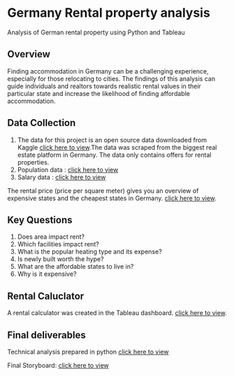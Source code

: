 # Germany Rental property analysis 
Analysis of German rental property using Python and Tableau

## Overview
Finding accommodation in Germany can be a challenging experience, especially for those relocating to cities. The findings of this analysis can guide individuals and realtors towards realistic rental values in their particular state and increase the likelihood of finding affordable accommodation.

## Data Collection
1. The data for this project is an open source data downloaded from Kaggle [click here to view](https://www.kaggle.com/datasets/corrieaar/apartment-rental-offers-in-germany).The data was scraped from the biggest real estate platform in Germany. The data only contains offers for rental properties.
2. Population data : [click here to view](https://citypopulation.de/en/germany/cities/)
3. Salary data : [click here to view](https://www.iamexpat.de/career/working-in-germany/salary-payslip-german-minimum-wage)


The rental price (price per square meter) gives you an overview of expensive states and the cheapest states in Germany. [click here to view](https://public.tableau.com/app/profile/ponni.laxmi.rajakumar/viz/GermanyRentalPropertyAnalysis/Story1?publish=yes).

## Key Questions
1. Does area impact rent?
2. Which facilities impact rent?
3. What is the popular heating type and its expense?
4. Is newly built worth the hype?
5. What are the affordable states to live in?
6. Why is it expensive?

## Rental Caluclator
A rental calculator was created in the Tableau dashboard. [click here to view](https://public.tableau.com/app/profile/ponni.laxmi.rajakumar/viz/GermanyRentalPropertyAnalysis/Story1?publish=yes).

## Final deliverables
Technical analysis prepared in python [click here to view](https://github.com/PonniLaxmi/Python-Project2-GermanyRentalpropertyanalysis/tree/main/03%20Scripts)

Final Storyboard: [click here to view](https://public.tableau.com/app/profile/ponni.laxmi.rajakumar/viz/GermanyRentalPropertyAnalysis/Story1)
